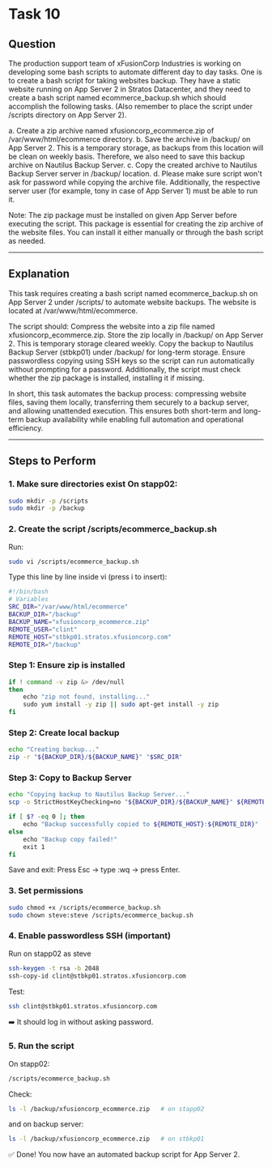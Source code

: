 # Task 10

## Question

The production support team of xFusionCorp Industries is working on developing some bash scripts to automate different day to day tasks. One is to create a bash script for taking websites backup. They have a static website running on App Server 2 in Stratos Datacenter, and they need to create a bash script named ecommerce_backup.sh which should accomplish the following tasks. (Also remember to place the script under /scripts directory on App Server 2).

a. Create a zip archive named xfusioncorp_ecommerce.zip of /var/www/html/ecommerce directory.
b. Save the archive in /backup/ on App Server 2. This is a temporary storage, as backups from this location will be clean on weekly basis. Therefore, we also need to save this backup archive on Nautilus Backup Server.
c. Copy the created archive to Nautilus Backup Server server in /backup/ location.
d. Please make sure script won't ask for password while copying the archive file. Additionally, the respective server user (for example, tony in case of App Server 1) must be able to run it.

Note:
The zip package must be installed on given App Server before executing the script. This package is essential for creating the zip archive of the website files. You can install it either manually or through the bash script as needed.

---

## Explanation

This task requires creating a bash script named ecommerce_backup.sh on App Server 2 under /scripts/ to automate website backups. The website is located at /var/www/html/ecommerce.

The script should:
Compress the website into a zip file named xfusioncorp_ecommerce.zip.
Store the zip locally in /backup/ on App Server 2. This is temporary storage cleared weekly.
Copy the backup to Nautilus Backup Server (stbkp01) under /backup/ for long-term storage.
Ensure passwordless copying using SSH keys so the script can run automatically without prompting for a password.
Additionally, the script must check whether the zip package is installed, installing it if missing.

In short, this task automates the backup process: compressing website files, saving them locally, transferring them securely to a backup server, and allowing unattended execution. This ensures both short-term and long-term backup availability while enabling full automation and operational efficiency.

---

## Steps to Perform

### 1. Make sure directories exist On stapp02:

```bash
sudo mkdir -p /scripts
sudo mkdir -p /backup
```

### 2. Create the script /scripts/ecommerce_backup.sh

Run:

```bash
sudo vi /scripts/ecommerce_backup.sh
```

Type this line by line inside vi (press i to insert):

```bash
#!/bin/bash
# Variables
SRC_DIR="/var/www/html/ecommerce"
BACKUP_DIR="/backup"
BACKUP_NAME="xfusioncorp_ecommerce.zip"
REMOTE_USER="clint"
REMOTE_HOST="stbkp01.stratos.xfusioncorp.com"
REMOTE_DIR="/backup"
```

### Step 1: Ensure zip is installed

```bash
if ! command -v zip &> /dev/null
then
    echo "zip not found, installing..."
    sudo yum install -y zip || sudo apt-get install -y zip
fi
```

### Step 2: Create local backup

```bash
echo "Creating backup..."
zip -r "${BACKUP_DIR}/${BACKUP_NAME}" "$SRC_DIR"
```

### Step 3: Copy to Backup Server

```bash
echo "Copying backup to Nautilus Backup Server..."
scp -o StrictHostKeyChecking=no "${BACKUP_DIR}/${BACKUP_NAME}" ${REMOTE_USER}@${REMOTE_HOST}:${REMOTE_DIR}/

if [ $? -eq 0 ]; then
    echo "Backup successfully copied to ${REMOTE_HOST}:${REMOTE_DIR}"
else
    echo "Backup copy failed!"
    exit 1
fi
```

Save and exit:
Press Esc → type :wq → press Enter.

### 3. Set permissions

```bash
sudo chmod +x /scripts/ecommerce_backup.sh
sudo chown steve:steve /scripts/ecommerce_backup.sh
```

### 4. Enable passwordless SSH (important)

Run on stapp02 as steve

```bash
ssh-keygen -t rsa -b 2048
ssh-copy-id clint@stbkp01.stratos.xfusioncorp.com
```

Test:

```bash
ssh clint@stbkp01.stratos.xfusioncorp.com
```

➡️ It should log in without asking password.

### 5. Run the script

On stapp02:

```bash
/scripts/ecommerce_backup.sh
```

Check:

```bash
ls -l /backup/xfusioncorp_ecommerce.zip   # on stapp02
```

and on backup server:

```bash
ls -l /backup/xfusioncorp_ecommerce.zip   # on stbkp01
```

✅ Done! You now have an automated backup script for App Server 2.
